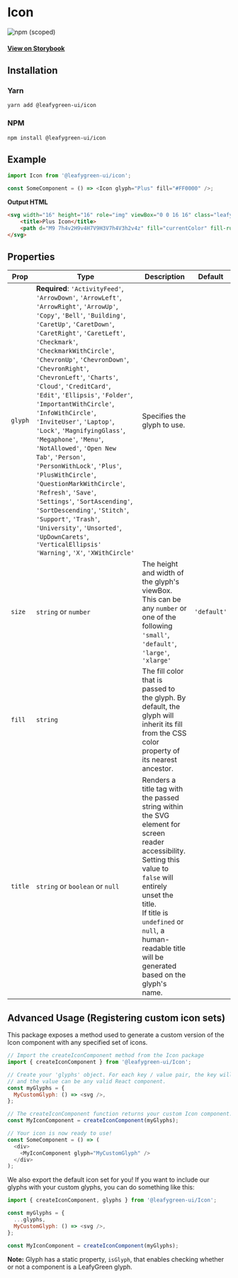 # Icon

![npm (scoped)](https://img.shields.io/npm/v/@leafygreen-ui/icon.svg)

#### [View on Storybook](https://mongodb.github.io/leafygreen-ui/?path=/story/icons--icon)

## Installation

### Yarn

```shell
yarn add @leafygreen-ui/icon
```

### NPM

```shell
npm install @leafygreen-ui/icon
```

## Example

```js
import Icon from '@leafygreen-ui/icon';

const SomeComponent = () => <Icon glyph="Plus" fill="#FF0000" />;
```

**Output HTML**

```HTML
<svg width="16" height="16" role="img" viewBox="0 0 16 16" class="leafygreen-ui-yqbynm">
	<title>Plus Icon</title>
	<path d="M9 7h4v2H9v4H7V9H3V7h4V3h2v4z" fill="currentColor" fill-rule="evenodd"></path>
</svg>
```

## Properties

| Prop    | Type                                                                                                                                                                                                                                                                                                                                                                                                                                                                                                                                                                                                                                                                                                                                                                                                                                                                | Description                                                                                                                                                                                                                                                                  | Default     |
| ------- | ------------------------------------------------------------------------------------------------------------------------------------------------------------------------------------------------------------------------------------------------------------------------------------------------------------------------------------------------------------------------------------------------------------------------------------------------------------------------------------------------------------------------------------------------------------------------------------------------------------------------------------------------------------------------------------------------------------------------------------------------------------------------------------------------------------------------------------------------------------------- | ---------------------------------------------------------------------------------------------------------------------------------------------------------------------------------------------------------------------------------------------------------------------------- | ----------- |
| `glyph` | **Required**: `'ActivityFeed'`, `'ArrowDown'`, `'ArrowLeft'`, `'ArrowRight'`, `'ArrowUp'`, `'Copy'`, `'Bell'`, `'Building'`, `'CaretUp'`, `'CaretDown'`, `'CaretRight'`, `'CaretLeft'`, `'Checkmark'`, `'CheckmarkWithCircle'`, `'ChevronUp'`, `'ChevronDown'`, `'ChevronRight'`, `'ChevronLeft'`, `'Charts'`, `'Cloud'`, `'CreditCard'`, `'Edit'`, `'Ellipsis'`, `'Folder'`, `'ImportantWithCircle'`, `'InfoWithCircle'`, `'InviteUser'`, `'Laptop'`, `'Lock'`, `'MagnifyingGlass'`, `'Megaphone'`, `'Menu'`, `'NotAllowed'`, `'Open New Tab'`, `'Person'`, `'PersonWithLock'`, `'Plus'`, `'PlusWithCircle'`, `'QuestionMarkWithCircle'`, `'Refresh'`, `'Save'`, `'Settings'`, `'SortAscending'`, `'SortDescending'`, `'Stitch'`, `'Support'`, `'Trash'`, `'University'`, `'Unsorted'`, `'UpDownCarets'`, `'VerticalEllipsis'` `'Warning'`, `'X'`, `'XWithCircle'` | Specifies the glyph to use.                                                                                                                                                                                                                                                  |             |
| `size`  | `string` or `number`                                                                                                                                                                                                                                                                                                                                                                                                                                                                                                                                                                                                                                                                                                                                                                                                                                                | The height and width of the glyph's viewBox. This can be any `number` or one of the following `'small'`, `'default'`, `'large'`, `'xlarge'`                                                                                                                                  | `'default'` |
| `fill`  | `string`                                                                                                                                                                                                                                                                                                                                                                                                                                                                                                                                                                                                                                                                                                                                                                                                                                                            | The fill color that is passed to the glyph. By default, the glyph will inherit its fill from the CSS color property of its nearest ancestor.                                                                                                                                 |             |
| `title` | `string` or `boolean` or `null`                                                                                                                                                                                                                                                                                                                                                                                                                                                                                                                                                                                                                                                                                                                                                                                                                                     | Renders a title tag with the passed string within the SVG element for screen reader accessibility. Setting this value to `false` will entirely unset the title. <br />If title is `undefined` or `null`, a human-readable title will be generated based on the glyph's name. |             |

## Advanced Usage (Registering custom icon sets)

This package exposes a method used to generate a custom version of the Icon component with any specified set of icons.

```js
// Import the createIconComponent method from the Icon package
import { createIconComponent } from '@leafygreen-ui/Icon';

// Create your 'glyphs' object. For each key / value pair, the key will be the name of the icon,
// and the value can be any valid React component.
const myGlyphs = {
  MyCustomGlyph: () => <svg />,
};

// The createIconComponent function returns your custom Icon component.
const MyIconComponent = createIconComponent(myGlyphs);

// Your icon is now ready to use!
const SomeComponent = () => (
  <div>
    <MyIconComponent glyph="MyCustomGlyph" />
  </div>
);
```

We also export the default icon set for you! If you want to include our glyphs with your custom glyphs, you can do something like this:

```js
import { createIconComponent, glyphs } from '@leafygreen-ui/Icon';

const myGlyphs = {
  ...glyphs,
  MyCustomGlyph: () => <svg />,
};

const MyIconComponent = createIconComponent(myGlyphs);
```

**Note:** Glyph has a static property, `isGlyph`, that enables checking whether or not a component is a LeafyGreen glyph.
